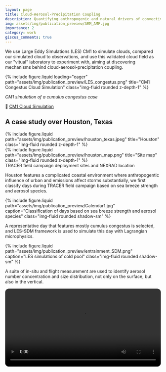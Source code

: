 ```yaml
---
layout: page
title: Cloud-Aerosol-Precipitation Coupling
description: Quantifying anthropogenic and natural drivers of convective processes
img: assets/img/publication_preview/ARM_AMF.jpg
importance: 2
category: work
giscus_comments: true
---
```


We use Large Eddy Simulations (LES) CM1 to simulate clouds, compared our simulated cloud to observations, and use this validated cloud field as our "vitual" laboratory to experiment with, aiming at discovering mechanisms behind cloud-aerosol-precipitation coupling.

{% include figure.liquid loading="eager" path="assets/img/publication_preview/LES_congestus.png" title="CM1 Congestus Cloud Simulation" class="img-fluid rounded z-depth-1" %}

*CM1 simulation of a cumulus congestus case*

🎥 [CM1 Cloud Simulation](https://visualizations.ucar.edu/visualizations/visualization-of-a-cm1-cloud-simulation/)


## A case study over Houston, Texas 

<div class="row justify-content-sm-center">
    <div class="col-sm-8 mt-3 mt-md-0">
        {% include figure.liquid path="assets/img/publication_preview/houston_texas.jpeg" title="Houston" class="img-fluid rounded z-depth-1" %}
    </div>
    <div class="col-sm-4 mt-3 mt-md-0">
        {% include figure.liquid path="assets/img/publication_preview/houston_map.png" title="Site map" class="img-fluid rounded z-depth-1" %}
    </div>
</div>
<div class="caption">
    TRACER field campaign deployment sites and NEXRAD location
</div>

Houston features a complicated coastal environment where anthropogentic influence of urban and emissions affect storms substantially, we first classify days during TRACER field campaign based on sea breeze strength and aerosol species. 
<div class="row justify-content-center my-3">
  <div class="col-md-8 text-center">
    {% include figure.liquid
       path="assets/img/publication_preview/Calendar1.jpg"
       caption="Classification of days based on sea breeze strength and aerosol species"
       class="img-fluid rounded shadow-sm"
    %}
  </div>
</div>

A representative day that features mostly cumulus congestus is selected, and LES-SDM framework is used to simulate this day with Lagrangian microphysics. 
<div class="row justify-content-center my-3">
  <div class="col-md-8 text-center">
    {% include figure.liquid
       path="assets/img/publication_preview/entrainment_SDM.png"
       caption="LES simulations of cold pool"
       class="img-fluid rounded shadow-sm"
    %}
  </div>
</div>

A suite of in-situ and flight measurement are used to identify aerosol number concentration and size distribution, not only on the surface, but also in the vertical. 

<div>
<video controls playsinline preload="metadata"
       style="width:100%;border-radius:12px;">
  <source src="/assets/video/KLCH_L3_EET_refl_panel_202206.mp4" type="video/mp4">
  Your browser does not support the video tag.
</video>
</div>

